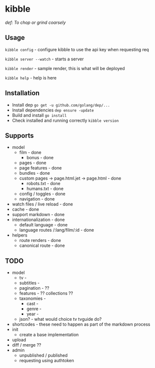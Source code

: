 # kibble
*def: To chop or grind coarsely*

## Usage
```kibble config``` - configure kibble to use the api key when requesting req

```kibble server --watch``` - starts a server

```kibble render``` - sample render, this is what will be deployed

```kibble help``` - help is here

## Installation
* Install dep ```go get -u github.com/golang/dep/...```
* Install dependencies ```dep ensure -update```
* Build and install ```go install```
* Check installed and running correctly ```kibble version```


## Supports
* model
   * film - done
     * bonus - done
   * pages - done
   * page features - done
   * bundles - done
   * custom pages -> page.html.jet -> page.html - done
     * robots.txt - done
     * humans.txt - done
   * config / toggles - done
   * navigation - done
* watch files / live reload - done
* cache - done
* support markdown - done
* internationalization - done
   * default language - done
   * language routes /:lang/film/:id - done
* helpers
   * route renders - done
   * canonical route - done


## TODO
 * model
    * tv -
    * subtitles -
    * pagination - ??
    * features - ?? collections ??
    * taxonomies -
      * cast -
      * genre -
      * year -
    * json? - what would choice tv tvguide do?
 * shortcodes - these need to happen as part of the markdown process
 * init
    * create a base implementation
 * upload
 * diff / merge ??
 * admin
    * unpublished / published
    * requesting using authtoken
